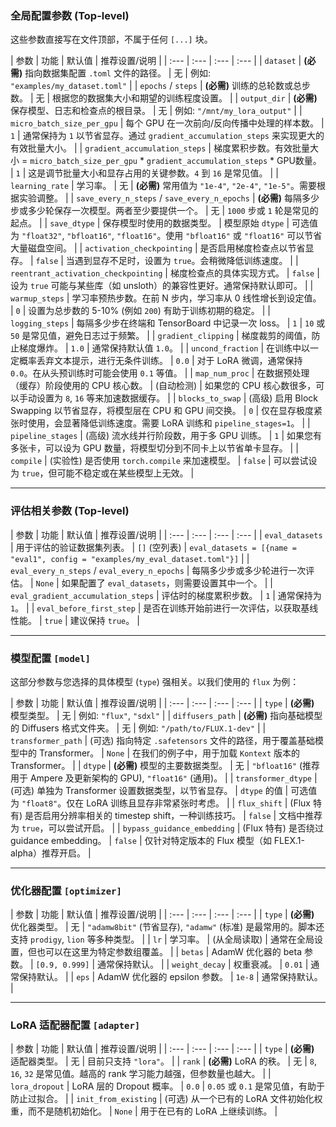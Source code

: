 ### 全局配置参数 (Top-level)

这些参数直接写在文件顶部，不属于任何 `[...]` 块。

| 参数 | 功能 | 默认值 | 推荐设置/说明 | | :--- | :--- | :--- | :--- | | `dataset` | __(必需)__ 指向数据集配置 `.toml` 文件的路径。 | 无 | 例如: `"examples/my_dataset.toml"` | | `epochs` / `steps` | __(必需)__ 训练的总轮数或总步数。 | 无 | 根据您的数据集大小和期望的训练程度设置。 | | `output_dir` | __(必需)__ 保存模型、日志和检查点的根目录。 | 无 | 例如: `"/mnt/my_lora_output"` | | `micro_batch_size_per_gpu` | 每个 GPU 在一次前向/反向传播中处理的样本数。 | `1` | 通常保持为 `1` 以节省显存。通过 `gradient_accumulation_steps` 来实现更大的有效批量大小。 | | `gradient_accumulation_steps` | 梯度累积步数。有效批量大小 = `micro_batch_size_per_gpu` * `gradient_accumulation_steps` * GPU数量。 | `1` | 这是调节批量大小和显存占用的关键参数。`4` 到 `16` 是常见值。 | | `learning_rate` | 学习率。 | 无 | __(必需)__ 常用值为 `"1e-4"`, `"2e-4"`, `"1e-5"`。需要根据实验调整。 | | `save_every_n_steps` / `save_every_n_epochs` | __(必需)__ 每隔多少步或多少轮保存一次模型。两者至少要提供一个。 | 无 | `1000` 步或 `1` 轮是常见的起点。 | | `save_dtype` | 保存模型时使用的数据类型。 | 模型原始 `dtype` | 可选值为 `"float32"`, `"bfloat16"`, `"float16"`。使用 `"bfloat16"` 或 `"float16"` 可以节省大量磁盘空间。 | | `activation_checkpointing` | 是否启用梯度检查点以节省显存。 | `false` | 当遇到显存不足时，设置为 `true`。会稍微降低训练速度。 | | `reentrant_activation_checkpointing` | 梯度检查点的具体实现方式。 | `false` | 设为 `true` 可能与某些库（如 unsloth）的兼容性更好。通常保持默认即可。 | | `warmup_steps` | 学习率预热步数。在前 N 步内，学习率从 0 线性增长到设定值。 | `0` | 设置为总步数的 5-10% (例如 `200`) 有助于训练初期的稳定。 | | `logging_steps` | 每隔多少步在终端和 TensorBoard 中记录一次 loss。 | `1` | `10` 或 `50` 是常见值，避免日志过于频繁。 | | `gradient_clipping` | 梯度裁剪的阈值，防止梯度爆炸。 | `1.0` | 通常保持默认值 `1.0`。 | | `uncond_fraction` | 在训练中以一定概率丢弃文本提示，进行无条件训练。 | `0.0` | 对于 LoRA 微调，通常保持 `0.0`。在从头预训练时可能会使用 `0.1` 等值。 | | `map_num_proc` | 在数据预处理（缓存）阶段使用的 CPU 核心数。 | (自动检测) | 如果您的 CPU 核心数很多，可以手动设置为 `8`, `16` 等来加速数据缓存。 | | `blocks_to_swap` | (高级) 启用 Block Swapping 以节省显存，将模型层在 CPU 和 GPU 间交换。 | `0` | 仅在显存极度紧张时使用，会显著降低训练速度。需要 LoRA 训练和 `pipeline_stages=1`。 | | `pipeline_stages` | (高级) 流水线并行阶段数，用于多 GPU 训练。 | `1` | 如果您有多张卡，可以设为 GPU 数量，将模型切分到不同卡上以节省单卡显存。 | | `compile` | (实验性) 是否使用 `torch.compile` 来加速模型。 | `false` | 可以尝试设为 `true`，但可能不稳定或在某些模型上无效。 |

---

### 评估相关参数 (Top-level)

| 参数 | 功能 | 默认值 | 推荐设置/说明 | | :--- | :--- | :--- | :--- | | `eval_datasets` | 用于评估的验证数据集列表。 | `[]` (空列表) | `eval_datasets = [{name = "eval1", config = "examples/my_eval_dataset.toml"}]` | | `eval_every_n_steps` / `eval_every_n_epochs` | 每隔多少步或多少轮进行一次评估。 | `None` | 如果配置了 `eval_datasets`，则需要设置其中一个。 | | `eval_gradient_accumulation_steps` | 评估时的梯度累积步数。 | `1` | 通常保持为 `1`。 | | `eval_before_first_step` | 是否在训练开始前进行一次评估，以获取基线性能。 | `true` | 建议保持 `true`。 |

---

### 模型配置 `[model]`

这部分参数与您选择的具体模型 (`type`) 强相关。以我们使用的 `flux` 为例：

| 参数 | 功能 | 默认值 | 推荐设置/说明 | | :--- | :--- | :--- | :--- | | `type` | __(必需)__ 模型类型。 | 无 | 例如: `"flux"`, `"sdxl"` | | `diffusers_path` | __(必需)__ 指向基础模型的 Diffusers 格式文件夹。 | 无 | 例如: `"/path/to/FLUX.1-dev"` | | `transformer_path` | (可选) 指向特定 `.safetensors` 文件的路径，用于覆盖基础模型中的 Transformer。 | `None` | 在我们的例子中，用于加载 `Kontext` 版本的 Transformer。 | | `dtype` | __(必需)__ 模型的主要数据类型。 | 无 | `"bfloat16"` (推荐用于 Ampere 及更新架构的 GPU), `"float16"` (通用)。 | | `transformer_dtype` | (可选) 单独为 Transformer 设置数据类型，以节省显存。 | `dtype` 的值 | 可选值为 `"float8"`。仅在 LoRA 训练且显存非常紧张时考虑。 | | `flux_shift` | (Flux 特有) 是否启用分辨率相关的 timestep shift，一种训练技巧。 | `false` | 文档中推荐为 `true`，可以尝试开启。 | | `bypass_guidance_embedding` | (Flux 特有) 是否绕过 guidance embedding。 | `false` | 仅针对特定版本的 Flux 模型（如 FLEX.1-alpha）推荐开启。 |

---

### 优化器配置 `[optimizer]`

| 参数 | 功能 | 默认值 | 推荐设置/说明 | | :--- | :--- | :--- | :--- | | `type` | __(必需)__ 优化器类型。 | 无 | `"adamw8bit"` (节省显存), `"adamw"` (标准) 是最常用的。脚本还支持 `prodigy`, `lion` 等多种类型。 | | `lr` | 学习率。 | (从全局读取) | 通常在全局设置，但也可以在这里为特定参数组覆盖。 | | `betas` | AdamW 优化器的 beta 参数。 | `[0.9, 0.999]` | 通常保持默认。 | | `weight_decay` | 权重衰减。 | `0.01` | 通常保持默认。 | | `eps` | AdamW 优化器的 epsilon 参数。 | `1e-8` | 通常保持默认。 |

---

### LoRA 适配器配置 `[adapter]`

| 参数 | 功能 | 默认值 | 推荐设置/说明 | | :--- | :--- | :--- | :--- | | `type` | __(必需)__ 适配器类型。 | 无 | 目前只支持 `"lora"`。 | | `rank` | __(必需)__ LoRA 的秩。 | 无 | `8`, `16`, `32` 是常见值。越高的 rank 学习能力越强，但参数量也越大。 | | `lora_dropout` | LoRA 层的 Dropout 概率。 | `0.0` | `0.05` 或 `0.1` 是常见值，有助于防止过拟合。 | | `init_from_existing` | (可选) 从一个已有的 LoRA 文件初始化权重，而不是随机初始化。 | `None` | 用于在已有的 LoRA 上继续训练。 |
